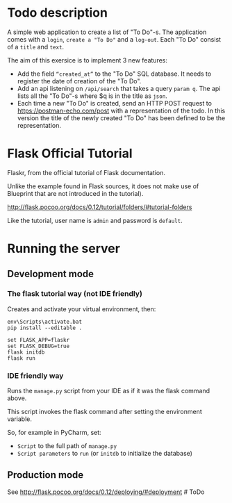 # Todo description

A simple web application to create a list of "To Do"-s. The application comes with a `login`, `create a "To Do"` 
and a `log-out`. Each "To Do" consist of a `title` and `text`. 

The aim of this exersice is to implement 3 new features:
- Add the field `“created_at”` to the "To Do" SQL database. It needs to register the date of creation of the "To Do".
- Add an api listening on `/api/search` that takes a query `param q`. The api lists all the "To Do"-s where $q is in the title as `json`.
- Each time a new "To Do" is created, send an HTTP POST request to https://postman-echo.com/post with a representation of the todo. In this version the title of the newly created "To Do" has been defined to be the representation.


# Flask  Official Tutorial

Flaskr, from the official tutorial of Flask documentation.
 
Unlike the example found in Flask sources, it does not
make use of Blueprint that are not introduced in the tutorial).

http://flask.pocoo.org/docs/0.12/tutorial/folders/#tutorial-folders

Like the tutorial, user name is `admin` and password is `default`.


# Running the server

## Development mode

### The flask tutorial way (not IDE friendly)

Creates and activate your virtual environment, then:

```text
env\Scripts\activate.bat
pip install --editable .

set FLASK_APP=flaskr
set FLASK_DEBUG=true
flask initdb
flask run
```

### IDE friendly way

Runs the `manage.py` script from your IDE as if it was the flask command above.

This script invokes the flask command after setting the environment variable.

So, for example in PyCharm, set:
- `Script` to the full path of `manage.py`
- `Script parameters` to `run` (or `initdb` to initialize the database)



## Production mode

See http://flask.pocoo.org/docs/0.12/deploying/#deployment
#   T o D o 
 
 
